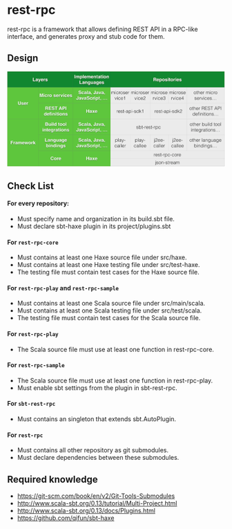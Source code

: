rest-rpc
========

rest-rpc is a framework that allows defining REST API in a RPC-like interface, and generates proxy and stub code for them.

Design
------

![rest-rpc Design](rest-rpc-design.png)

Check List
----------

#### For every repository:

-	Must specify name and organization in its build.sbt file.
-	Must declare sbt-haxe plugin in its project/plugins.sbt

#### For `rest-rpc-core`

-	Must contains at least one Haxe source file under src/haxe.
-	Must contains at least one Haxe testing file under src/test-haxe.
-	The testing file must contain test cases for the Haxe source file.

#### For `rest-rpc-play` and `rest-rpc-sample`

-	Must contains at least one Scala source file under src/main/scala.
-	Must contains at least one Scala testing file under src/test/scala.
-	The testing file must contain test cases for the Scala source file.

#### For `rest-rpc-play`

-	The Scala source file must use at least one function in rest-rpc-core.

#### For `rest-rpc-sample`

-	The Scala source file must use at least one function in rest-rpc-play.
-	Must enable sbt settings from the plugin in sbt-rest-rpc.

#### For `sbt-rest-rpc`

-	Must contains an singleton that extends sbt.AutoPlugin.

#### For `rest-rpc`

-	Must contains all other repository as git submodules.
-	Must declare dependencies between these submodules.

Required knowledge
------------------

-	https://git-scm.com/book/en/v2/Git-Tools-Submodules
-	http://www.scala-sbt.org/0.13/tutorial/Multi-Project.html
-	http://www.scala-sbt.org/0.13/docs/Plugins.html
-	https://github.com/qifun/sbt-haxe
